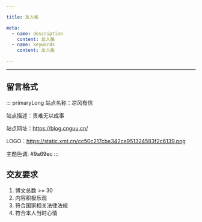 ```yaml
---

title: 友人帐

meta:
  - name: description
    content: 友人帐
  - name: keywords
    content: 友人帐

---
```


---

## 留言格式

::: primaryLong
站点名称：凉风有信

站点描述：责难无以成事

站点网址：https://blog.cnguu.cn/

LOGO：https://static.xmt.cn/cc50c217cbe342ce951324583f2c6139.png

主题色调: #9a69ec
:::

## 交友要求

1. 博文总数 >= 30
2. 内容积极乐观
3. 符合国家相关法律法规
4. 符合本人当时心情
